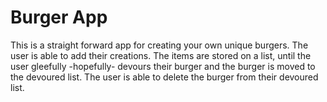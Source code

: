 # Burger App

This is a straight forward app for creating your own unique burgers. The user is able to add their creations. The items are stored on a list, until the user gleefully -hopefully- devours their burger and the burger is moved to the devoured list. The user is able to delete the burger from their devoured list.   
